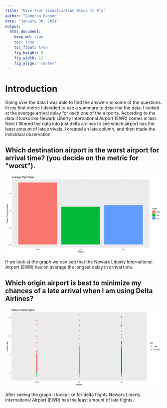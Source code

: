 ```yaml
---
title: "Give Your Visualization Wings to Fly"
author: "Cameron Hansen"
date: "January 30, 2021"
output:
  html_document:  
    keep_md: true
    toc: true
    toc_float: true
    fig_height: 6
    fig_width: 12
    fig_align: 'center'
---
```


# Introduction

Going over the data I was able to find the answers to some of the questions. In my first metric I decided to use a summary to describe the data. I looked at the average arrival delay for each one of the airports. According to the data it looks like Newark Liberty International Airport (EWR) comes in last. Next I filtered the data into just delta airlines to see which airport has the least amount of late arrivals. I created an late column, and then made the individual observation. 



## Which destination airport is the worst airport for arrival time? (you decide on the metric for "worst").








![](Case_Study_files/figure-html/unnamed-chunk-2-1.png)<!-- -->

If we look at the graph we can see that the Newark Liberty International Airport (EWR) has on average the longest delay in arrival time. 

## Which origin airport is best to minimize my chances of a late arrival when I am using Delta Airlines?






![](Case_Study_files/figure-html/unnamed-chunk-4-1.png)<!-- -->

After seeing the graph it looks like for delta flights Newark Liberty International Airport (EWR) has the least amount of late flights. 
